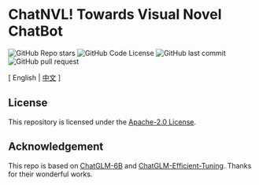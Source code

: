 # ChatNVL! Towards Visual Novel ChatBot

![GitHub Repo stars](https://img.shields.io/github/stars/hiyouga/ChatNVL-Towards-Visual-Novel-ChatBot?style=social)
![GitHub Code License](https://img.shields.io/github/license/hiyouga/ChatNVL-Towards-Visual-Novel-ChatBot)
![GitHub last commit](https://img.shields.io/github/last-commit/hiyouga/ChatNVL-Towards-Visual-Novel-ChatBot)
![GitHub pull request](https://img.shields.io/badge/PRs-welcome-blue)

\[ English | [中文](README_zh.md) \]

## License

This repository is licensed under the [Apache-2.0 License](LICENSE).

## Acknowledgement

This repo is based on [ChatGLM-6B](https://github.com/THUDM/ChatGLM-6B) and [ChatGLM-Efficient-Tuning](https://github.com/hiyouga/ChatGLM-Efficient-Tuning). Thanks for their wonderful works.

